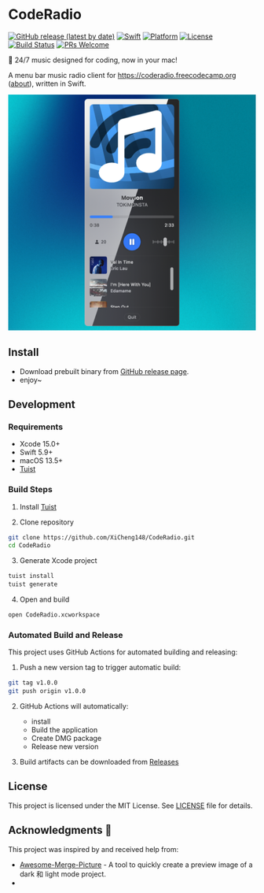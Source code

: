 # CodeRadio

[![GitHub release (latest by date)](https://img.shields.io/github/v/release/XiCheng148/CodeRadio)](https://github.com/XiCheng148/CodeRadio/releases)
[![Swift](https://img.shields.io/badge/Swift-5.9-orange.svg)](https://swift.org)
[![Platform](https://img.shields.io/badge/Platform-macOS%2013.5+-blue.svg)](https://www.apple.com/macos/)
[![License](https://img.shields.io/badge/License-MIT-green.svg)](LICENSE)
[![Build Status](https://github.com/XiCheng148/CodeRadio/actions/workflows/buildAndRelease.yaml/badge.svg)](https://github.com/XiCheng148/CodeRadio/actions)
[![PRs Welcome](https://img.shields.io/badge/PRs-welcome-brightgreen.svg)](https://github.com/XiCheng148/CodeRadio/pulls)

🎵 24/7 music designed for coding, now in your mac!

A menu bar music radio client for https://coderadio.freecodecamp.org ([about](https://www.freecodecamp.org/news/code-radio-24-7/)), written in Swift.

![screenshot](./.github/images/screenshot.png)

## Install

- Download prebuilt binary from [GitHub release page](https://github.com/XiCheng148/CodeRadio/releases).
- enjoy~

## Development

### Requirements

- Xcode 15.0+
- Swift 5.9+
- macOS 13.5+
- [Tuist](https://github.com/tuist/tuist)

### Build Steps

1. Install [Tuist](https://github.com/tuist/tuist#install-▶️)

2. Clone repository
```bash
git clone https://github.com/XiCheng148/CodeRadio.git
cd CodeRadio
```

3. Generate Xcode project
```bash
tuist install
tuist generate
```

4. Open and build
```bash
open CodeRadio.xcworkspace
```

### Automated Build and Release

This project uses GitHub Actions for automated building and releasing:

1. Push a new version tag to trigger automatic build:
```bash
git tag v1.0.0
git push origin v1.0.0
```

2. GitHub Actions will automatically:
   - install
   - Build the application
   - Create DMG package
   - Release new version

3. Build artifacts can be downloaded from [Releases](https://github.com/XiCheng148/CodeRadio/releases)

## License

This project is licensed under the MIT License. See [LICENSE](LICENSE) file for details.

## Acknowledgments 🙏

This project was inspired by and received help from:
- [Awesome-Merge-Picture](https://github.com/XiCheng148/Awesome-Merge-Picture) - A tool to quickly create a preview image of a dark 和 light mode project.
-

